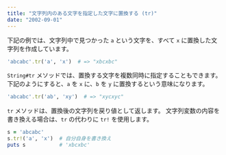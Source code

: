 ```yaml
---
title: "文字列内のある文字を指定した文字に置換する (tr)"
date: "2002-09-01"
---
```


下記の例では、文字列中で見つかった `a` という文字を、すべて `x` に置換した文字列を作成しています。

```ruby
'abcabc'.tr('a', 'x')  # => "xbcxbc"
```

`String#tr` メソッドでは、置換する文字を複数同時に指定することもできます。
下記のようにすると、`a` を `x` に、`b` を `y` に置換するという意味になります。

```ruby
'abcabc'.tr('ab', 'xy')  # => "xycxyc"
```

`tr` メソッドは、置換後の文字列を戻り値として返します。
文字列変数の内容を書き換える場合は、`tr` の代わりに `tr!` を使用します。

```ruby
s = 'abcabc'
s.tr!('a', 'x')  # 自分自身を書き換え
puts s           # 'xbcxbc'
```

